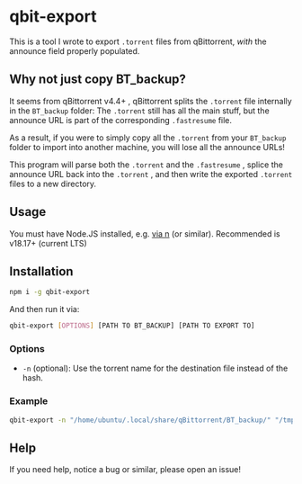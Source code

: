 # qbit-export

This is a tool I wrote to export `.torrent` files from qBittorrent, _with_ the announce field properly populated.

## Why not just copy BT_backup?

It seems from qBittorrent v4.4+ , qBittorrent splits the `.torrent` file internally in the `BT_backup` folder: The `.torrent` still has all the main stuff, but the announce URL is part of the corresponding `.fastresume` file.

As a result, if you were to simply copy all the `.torrent` from your `BT_backup` folder to import into another machine, you will lose all the announce URLs!

This program will parse both the `.torrent` and the `.fastresume` , splice the announce URL back into the `.torrent` , and then write the exported `.torrent` files to a new directory.

## Usage

You must have Node.JS installed, e.g. [via n](https://github.com/tj/n) (or similar). Recommended is v18.17+ (current LTS)

## Installation

```bash
npm i -g qbit-export
```

And then run it via:

```bash
qbit-export [OPTIONS] [PATH TO BT_BACKUP] [PATH TO EXPORT TO]
```

### Options

-   `-n` (optional): Use the torrent name for the destination file instead of the hash.

### Example

```bash
qbit-export -n "/home/ubuntu/.local/share/qBittorrent/BT_backup/" "/tmp/export/"
```

## Help

If you need help, notice a bug or similar, please open an issue!
